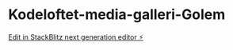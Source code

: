 # Kodeloftet-media-galleri-Golem

[Edit in StackBlitz next generation editor ⚡️](https://stackblitz.com/~/github.com/NatanielQA/Kodeloftet-media-galleri-Golem)